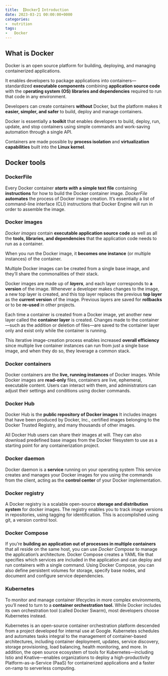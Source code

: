 ```yaml
---
title: 【Docker】Introduction
date: 2023-03-21 00:00:00+0000
categories: 
-  nutrition
tags:
-   Docker
---
```


## What is Docker

Docker is an open source platform for building, deploying, and managing containerized applications. 

It enables developers to package applications into containers—standardized **executable components** combining **application source code** with the o**perating system (OS) libraries and dependencies** required to run that code in any environment.

Developers can create containers **without** Docker, but the platform makes it **easier, simpler, and safer** to build, deploy and manage containers. 

Docker is essentially a **toolkit** that enables developers to build, deploy, run, update, and stop containers using simple commands and work-saving automation through a single API.

Containers are made possible by **process isolation** and **virtualization capabilities** built into the **Linux kernel**.

## Docker tools

### DockerFile

Every Docker container ***starts with*** **a simple text file** containing **instructions** for how to build the Docker container image. *DockerFile* **automates** the process of Docker image creation. It’s essentially a list of command-line interface (CLI) instructions that Docker Engine will run in order to assemble the image.

### Docker images

*Docker images* contain **executable application source code** as well as all the **tools, libraries, and dependencies** that the application code needs to run as a container. 

When you run the Docker image, it **becomes one instance** (or multiple instances) of the container.

Multiple Docker images can be created from a single base image, and they’ll share the commonalities of their stack.

Docker images are made up of ***layers***, and each layer corresponds to **a version** of the image. Whenever a developer makes changes to the image, a new top layer is created, and this top layer replaces the previous **top layer** as the **current version** of the image. Previous layers are saved for **rollbacks** or to be **re-used** in other projects.

Each time a container is created from a Docker image, yet another new layer called the **container layer** is created. Changes made to the container—such as the addition or deletion of files—are saved to the container layer only and exist only while the container is running. 

This iterative image-creation process enables increased **overall efficiency** since multiple live container instances can run from just a single base image, and when they do so, they leverage a common stack.

### **Docker containers**

Docker containers are the **live, running instances** of Docker images. While Docker images are **read-only** files, containers are live, ephemeral, executable content. Users can interact with them, and administrators can adjust their settings and conditions using docker commands.

### **Docker Hub**

Docker Hub is the **public repository of Docker images** It includes images that have been produced by Docker, Inc., certified images belonging to the Docker Trusted Registry, and many thousands of other images.

All Docker Hub users can share their images at will. They can also download predefined base images from the Docker filesystem to use as a starting point for any containerization project.

### **Docker daemon**

Docker daemon is a **service** running on your operating system This service creates and manages your Docker images for you using the commands from the client, acting as the **control center** of your Docker implementation.

### **Docker registry**

A Docker registry is a scalable open-source **storage and distribution system** for docker images. The registry enables you to track image versions in repositories, using tagging for identification. This is accomplished using git, a version control tool.

### **Docker Compose**

If you’re **building an application out of processes in multiple containers** that all reside on the same host, you can use *Docker Compose* to manage the application’s architecture. Docker Compose creates a YAML file that specifies which services are included in the application and can deploy and run containers with a single command. Using Docker Compose, you can also define persistent volumes for storage, specify base nodes, and document and configure service dependencies.

### **Kubernetes**

To monitor and manage container lifecycles in more complex environments, you’ll need to turn to a **container orchestration tool.** While Docker includes its own orchestration tool (called Docker Swarm), most developers choose Kubernetes instead.

Kubernetes is an open-source container orchestration platform descended from a project developed for internal use at Google. Kubernetes schedules and automates tasks integral to the management of container-based architectures, including container deployment, updates, service discovery, storage provisioning, load balancing, health monitoring, and more. In addition, the open source ecosystem of tools for Kubernetes—including Istio and Knative—enables organizations to deploy a high-productivity Platform-as-a-Service (PaaS) for containerized applications and a faster on-ramp to serverless computing.
